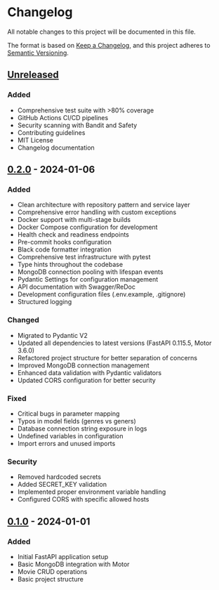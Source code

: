 # Changelog

All notable changes to this project will be documented in this file.

The format is based on [Keep a Changelog](https://keepachangelog.com/en/1.0.0/),
and this project adheres to [Semantic Versioning](https://semver.org/spec/v2.0.0.html).

## [Unreleased]

### Added
- Comprehensive test suite with >80% coverage
- GitHub Actions CI/CD pipelines
- Security scanning with Bandit and Safety
- Contributing guidelines
- MIT License
- Changelog documentation

## [0.2.0] - 2024-01-06

### Added
- Clean architecture with repository pattern and service layer
- Comprehensive error handling with custom exceptions
- Docker support with multi-stage builds
- Docker Compose configuration for development
- Health check and readiness endpoints
- Pre-commit hooks configuration
- Black code formatter integration
- Comprehensive test infrastructure with pytest
- Type hints throughout the codebase
- MongoDB connection pooling with lifespan events
- Pydantic Settings for configuration management
- API documentation with Swagger/ReDoc
- Development configuration files (.env.example, .gitignore)
- Structured logging

### Changed
- Migrated to Pydantic V2
- Updated all dependencies to latest versions (FastAPI 0.115.5, Motor 3.6.0)
- Refactored project structure for better separation of concerns
- Improved MongoDB connection management
- Enhanced data validation with Pydantic validators
- Updated CORS configuration for better security

### Fixed
- Critical bugs in parameter mapping
- Typos in model fields (genres vs geners)
- Database connection string exposure in logs
- Undefined variables in configuration
- Import errors and unused imports

### Security
- Removed hardcoded secrets
- Added SECRET_KEY validation
- Implemented proper environment variable handling
- Configured CORS with specific allowed hosts

## [0.1.0] - 2024-01-01

### Added
- Initial FastAPI application setup
- Basic MongoDB integration with Motor
- Movie CRUD operations
- Basic project structure

[Unreleased]: https://github.com/yourusername/fastapi-mongodb-starter/compare/v0.2.0...HEAD
[0.2.0]: https://github.com/yourusername/fastapi-mongodb-starter/compare/v0.1.0...v0.2.0
[0.1.0]: https://github.com/yourusername/fastapi-mongodb-starter/releases/tag/v0.1.0